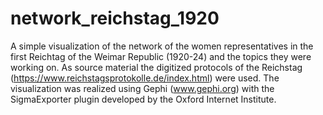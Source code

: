 # network_reichstag_1920
A simple visualization of the network of the women representatives in the first Reichtag of the Weimar Republic (1920-24) and the topics they were working on. As source material the digitized protocols of the Reichstag (https://www.reichstagsprotokolle.de/index.html) were used.
The visualization was realized using Gephi (www.gephi.org) with the SigmaExporter plugin developed by the Oxford Internet Institute.
